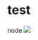 # test
node
![](https://shitu-query-gz.gz.bcebos.com/2025-06-21/16/ede3c0814215a51e?authorization=bce-auth-v1%2F7e22d8caf5af46cc9310f1e3021709f3%2F2025-06-21T08%3A18%3A02Z%2F300%2Fhost%2F84decd7250f5b9f12468490ae27a8bed0f8edd131e8d99d4d9a0b264993a0c7e)